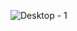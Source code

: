 ![Desktop - 1](https://github.com/dill2001/Weather_App/assets/134361910/7ae6afbf-f3ef-4635-ab22-3521be439c19)
